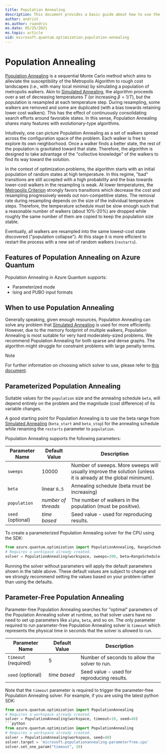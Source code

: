 ```yaml
---
title: Population Annealing
description: This document provides a basic guide about how to use the Population Annealing solver in Azure Quantum.
author: andrist
ms.author: ruandris
ms.date: 05/25/2021
ms.topic: article
uid: microsoft.quantum.optimization.population-annealing
---
```


# Population Annealing


[Population Annealing](https://arxiv.org/abs/1006.0252) is a sequential Monte
Carlo method which aims to alleviate the susceptibility of the Metropolis
Algorithm to rough cost landscapes (i.e., with many local minima) by simulating
a population of metropolis walkers. Akin to
[Simulated Annealing](xref:microsoft.quantum.optimization.simulated-annealing),
the algorithm proceeds over a set of decreasing temperatures $T$ (or increasing
$\beta = 1/T$), but the population is resampled at each temperature step.
During resampling, some walkers are removed and some are duplicated
(with a bias towards retaining lower cost walkers). This has the effect of
continuously consolidating search efforts around favorable states. In this
sense, Population Annealing shares many features with evolutionary-type
algorithms.

Intuitively, one can picture Population Annealing as a set of
walkers spread across the configuration space of the problem. Each walker is
free to explore its own neighborhood. Once a walker finds a better state, the
rest of the population is gravitated toward that state.  Therefore, the
algorithm is designed to take advantage of the "collective knowledge" of the
walkers to find its way toward the solution.

In the context of optimization problems, the algorithm starts with an initial
population of random states at high temperature. In this regime, "bad" transitions
are still accepted with a high probability and the bias towards lower-cost walkers
in the resampling is weak. At lower temperatures, the
[Metropolis Criterion](https://aip.scitation.org/doi/10.1063/1.4904889)
strongly favors transitions which decrease the cost and resampling progressively
weeds out non-competitive states. The removal rate during resampling
depends on the size of the individual temperature steps. Therefore, the temperature
schedule must be slow enough such that a reasonable number of walkers (about 10%-20%)
are dropped while roughly the same number of them are copied to keep the population
size stable.

Eventually, all walkers are resampled into the same lowest-cost state discovered
("population collapse"). At this stage it is more efficient to restart the process
with a new set of random walkers (`restarts`).

## Features of Population Annealing on Azure Quantum

Population Annealing in Azure Quantum supports:

- Parameterized mode
- Ising and PUBO input formats

## When to use Population Annealing

Generally speaking, given enough resources, Population Annealing can solve any
problem that
[Simulated Annealing](xref:microsoft.quantum.optimization.simulated-annealing)
is used for more efficiently. However, due to
the memory footprint of multiple walkers, Population Annealing is most suitable
for very hard moderately-sized problems.  We recommend Population Annealing for
both sparse and dense graphs. The algorithm might struggle for constraint
problems with large penalty terms.

> [!NOTE]
> For further information on choosing which solver to use, please refer to
> [this document](xref:microsoft.quantum.optimization.choose-solver).

## Parameterized Population Annealing

Suitable values for the `population` size and the annealing schedule `beta`,
will depend entirely on the problem and the magnitude (cost difference) of its
variable changes.

A good starting point for Population Annealing is to use the beta range from
[Simulated Annealing](xref:microsoft.quantum.optimization.simulated-annealing)
(`beta_start` and `beta_stop`) for the annealing schedule while renaming the
`restarts` parameter to `population`.

Population Annealing supports the following parameters:

| Parameter Name           | Default Value   | Description |
|--------------------------|-----------------|-------------|
| `sweeps`             |10000      | Number of sweeps. More sweeps will usually improve the solution (unless it is already at the global minimum). |
| `beta`                   | linear `0`..`5` | Annealing schedule (beta must be increasing) |
| `population`             | _number of threads_ | The number of walkers in the population (must be positive). |
| `seed` (optional)        | _time based_    | Seed value - used for reproducing results. |

To create a parameterized Population Annealing solver for the CPU using the SDK:

```python
from azure.quantum.optimization import PopulationAnnealing, RangeSchedule
# Requires a workspace already created.
solver = PopulationAnnealing(workspace, sweeps=200, beta=RangeSchedule("linear", 0, 5), population=128, seed=42)
```

Running the solver without parameters will apply the default parameters shown in the table above. These default values are subject to change and we strongly recommend setting the values based on your problem rather than using the defaults.

## Parameter-Free Population Annealing
Parameter-free Population Annealing searches for "optimal" parameters of the Population Annealing solver at runtime, so that solver users have no need to set up parameters like `alpha`, `beta`, and so on. The only parameter required to run 
parameter-free Population Annealing solver is `timeout` which represents the physical time in seconds that the solver is allowed to run.

| Parameter Name           | Default Value   | Description |
|--------------------------|-----------------|-------------|
| `timeout` (required)    | 5      | Number of seconds to allow the solver to run.|
| `seed` (optional)       | _time based_    | Seed value - used for reproducing results. |

Note that the `timeout` parameter is required to trigger the parameter-free Population Annealing solver.
For example, if you are using the latest python SDK:
```python
from azure.quantum.optimization import PopulationAnnealing
# Requires a workspace already created.
solver = PopulationAnnealing(workspace, timeout=10, seed=48)
```python
from azure.quantum.optimization import PopulationAnnealing
# Requires a workspace already created.
solver = PopulationAnnealing(workspace, seed=48)
solver.target = 'microsoft.populationannealing-parameterfree.cpu'
solver.set_one_param("timeout", 10)
```
